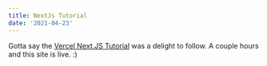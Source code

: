 ```yaml
---
title: NextJs Tutorial
date: '2021-04-23'
---
```


Gotta say the [Vercel Next.JS Tutorial](https://nextjs.org/learn/basics/create-nextjs-app) was a delight to follow.
A couple hours and this site is live. :)
